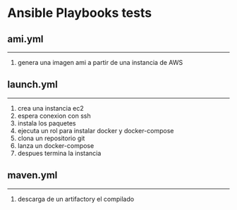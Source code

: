 # Ansible Playbooks tests

## ami.yml
---

1. genera una imagen ami a partir de una instancia de AWS

## launch.yml
---

1. crea una instancia ec2
2. espera conexion con ssh
3. instala los paquetes
4. ejecuta un rol para instalar docker y docker-compose
5. clona un repositorio git
6. lanza un docker-compose
7. despues termina la instancia

## maven.yml
---

1. descarga de un artifactory el compilado